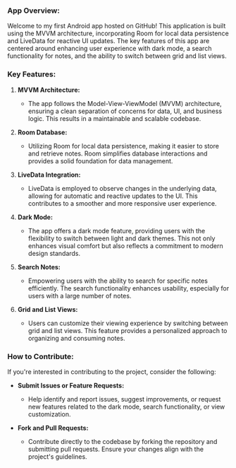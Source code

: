 ### App Overview:
Welcome to my first Android app hosted on GitHub! This application is built using the MVVM architecture, incorporating Room for local data persistence and LiveData for reactive UI updates. The key features of this app are centered around enhancing user experience with dark mode, a search functionality for notes, and the ability to switch between grid and list views.

### Key Features:

1. **MVVM Architecture:**
   - The app follows the Model-View-ViewModel (MVVM) architecture, ensuring a clean separation of concerns for data, UI, and business logic. This results in a maintainable and scalable codebase.

2. **Room Database:**
   - Utilizing Room for local data persistence, making it easier to store and retrieve notes. Room simplifies database interactions and provides a solid foundation for data management.

3. **LiveData Integration:**
   - LiveData is employed to observe changes in the underlying data, allowing for automatic and reactive updates to the UI. This contributes to a smoother and more responsive user experience.

4. **Dark Mode:**
   - The app offers a dark mode feature, providing users with the flexibility to switch between light and dark themes. This not only enhances visual comfort but also reflects a commitment to modern design standards.

5. **Search Notes:**
   - Empowering users with the ability to search for specific notes efficiently. The search functionality enhances usability, especially for users with a large number of notes.

6. **Grid and List Views:**
   - Users can customize their viewing experience by switching between grid and list views. This feature provides a personalized approach to organizing and consuming notes.

### How to Contribute:

If you're interested in contributing to the project, consider the following:

- **Submit Issues or Feature Requests:**
  - Help identify and report issues, suggest improvements, or request new features related to the dark mode, search functionality, or view customization.

- **Fork and Pull Requests:**
  - Contribute directly to the codebase by forking the repository and submitting pull requests. Ensure your changes align with the project's guidelines.



